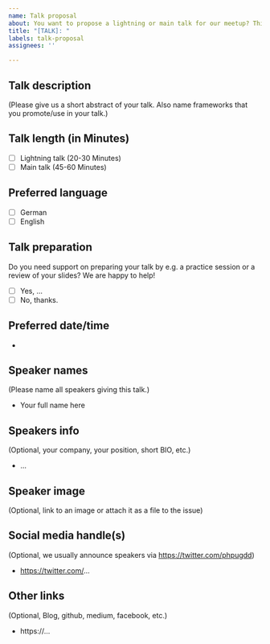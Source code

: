 ```yaml
---
name: Talk proposal
about: You want to propose a lightning or main talk for our meetup? This is for you!
title: "[TALK]: "
labels: talk-proposal
assignees: ''

---
```


## Talk description

(Please give us a short abstract of your talk. Also name frameworks that you promote/use in your talk.)

## Talk length (in Minutes)

- [ ] Lightning talk (20-30 Minutes)
- [ ] Main talk (45-60 Minutes)

## Preferred language

- [ ] German
- [ ] English

## Talk preparation

Do you need support on preparing your talk by e.g. a practice session or a review of your slides? 
We are happy to help!

- [ ] Yes, ...
- [ ] No, thanks.

## Preferred date/time

- 

## Speaker names

(Please name all speakers giving this talk.)

- Your full name here

## Speakers info

(Optional, your company, your position, short BIO, etc.)

- ...

## Speaker image

(Optional, link to an image or attach it as a file to the issue)

## Social media handle(s)

(Optional, we usually announce speakers via https://twitter.com/phpugdd)

- https://twitter.com/...

## Other links

(Optional, Blog, github, medium, facebook, etc.)

- https://...
